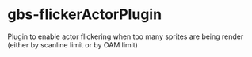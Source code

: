 # gbs-flickerActorPlugin
Plugin to enable actor flickering when too many sprites are being render (either by scanline limit or by OAM limit)
